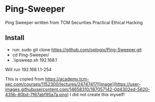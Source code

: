 # Ping-Sweeper
Ping Sweeper written from TCM Securities Practical Ethical Hacking


## Install
* run:  sudo git clone https://github.com/oplogix/Ping-Sweeper.git
* cd Ping-Sweeper/
* .\ipsweep.sh 192.168.1

Will run 192.168.1.1-254

This is copied from https://academy.tcm-sec.com/courses/1152300/lectures/24747417![image](https://user-images.githubusercontent.com/14658310/187057142-0d4302ed-5620-435b-80bd-7f67abf95a7a.png)
I did not create this myself!
